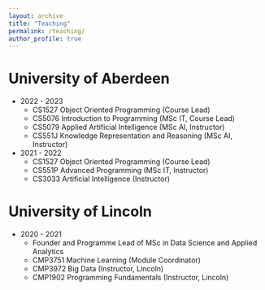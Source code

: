 ```yaml
---
layout: archive
title: "Teaching"
permalink: /teaching/
author_profile: true
---
```


University of Aberdeen
=====
* 2022 - 2023
  * CS1527 Object Oriented Programming (Course Lead)
  * CS5076 Introduction to Programming (MSc IT, Course Lead)
  * CS5079 Applied Artificial Intelligence (MSc AI, Instructor)
  * CS551J Knowledge Representation and Reasoning (MSc AI, Instructor)
* 2021 - 2022
  * CS1527 Object Oriented Programming (Course Lead)
  * CS551P Advanced Programming (MSc IT, Instructor)
  * CS3033 Artificial Intelligence (Instructor)

University of Lincoln
=====
* 2020 - 2021
  * Founder and Programme Lead of MSc in Data Science and Applied Analytics
  * CMP3751 Machine Learning (Module Coordinator)
  * CMP3972 Big Data (Instructor, Lincoln)
  * CMP1902 Programming Fundamentals (Instructor, Lincoln)















<!-- {% include base_path %} -->

<!-- {% for post in site.teaching reversed %} -->
<!--   {% include archive-single.html %} -->
<!-- {% endfor %} -->
